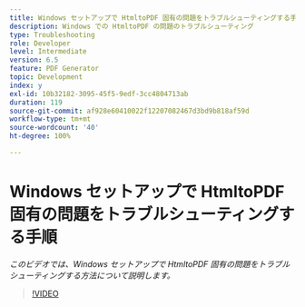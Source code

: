 ```yaml
---
title: Windows セットアップで HtmltoPDF 固有の問題をトラブルシューティングする手順
description: Windows での HtmltoPDF の問題のトラブルシューティング
type: Troubleshooting
role: Developer
level: Intermediate
version: 6.5
feature: PDF Generator
topic: Development
index: y
exl-id: 10b32182-3095-45f5-9edf-3cc4804713ab
duration: 119
source-git-commit: af928e60410022f12207082467d3bd9b818af59d
workflow-type: tm+mt
source-wordcount: '40'
ht-degree: 100%

---
```


# Windows セットアップで HtmltoPDF 固有の問題をトラブルシューティングする手順

*このビデオでは、Windows セットアップで HtmltoPDF 固有の問題をトラブルシューティングする方法について説明します。*

>[!VIDEO](https://video.tv.adobe.com/v/335545?quality=12&learn=on)
